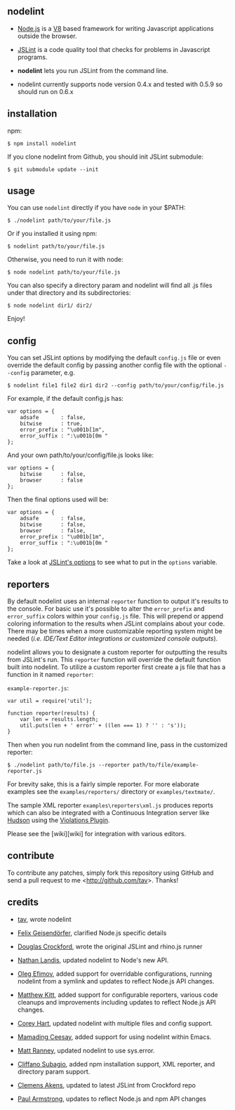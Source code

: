 nodelint
--------

- [Node.js] is a [V8] based framework for writing Javascript applications outside
  the browser.

- [JSLint] is a code quality tool that checks for problems in Javascript programs.

- **nodelint** lets you run JSLint from the command line.

- nodelint currently supports node version 0.4.x and tested with 0.5.9 so should run on 0.6.x

[Node.js]: http://nodejs.org/
[V8]: http://code.google.com/p/v8/
[JSLint]: https://github.com/douglascrockford/JSLint


installation
------------

npm:

    $ npm install nodelint


If you clone nodelint from Github, you should init JSLint submodule:

    $ git submodule update --init


usage
-----

You can use `nodelint` directly if you have `node` in your $PATH:

    $ ./nodelint path/to/your/file.js

Or if you installed it using npm:

    $ nodelint path/to/your/file.js

Otherwise, you need to run it with node:

    $ node nodelint path/to/your/file.js

You can also specify a directory param and nodelint will find all .js files under that directory and its subdirectories:

    $ node nodelint dir1/ dir2/

Enjoy!


config
------

You can set JSLint options by modifying the default `config.js` file or even
override the default config by passing another config file with the optional
`--config` parameter, e.g.

    $ nodelint file1 file2 dir1 dir2 --config path/to/your/config/file.js

For example, if the default config.js has:

    var options = {
        adsafe       : false,
        bitwise      : true,
        error_prefix : "\u001b[1m",
        error_suffix : ":\u001b[0m "
    };

And your own path/to/your/config/file.js looks like:

    var options = {
        bitwise      : false,
        browser      : false
    };

Then the final options used will be:

    var options = {
        adsafe       : false,
        bitwise      : false,
        browser      : false,
        error_prefix : "\u001b[1m",
        error_suffix : ":\u001b[0m "
    };

Take a look at [JSLint's options] to see what to put in the `options` variable.

[JSLint's options]: http://www.jslint.com/lint.html#options


reporters
---------

By default nodelint uses an internal `reporter` function to output it's results
to the console. For basic use it's possible to alter the `error_prefix` and
`error_suffix` colors within your `config.js` file. This will prepend or append
coloring information to the results when JSLint complains about your code. There
may be times when a more customizable reporting system might be needed (*i.e.
IDE/Text Editor integrations or customized console outputs*).

nodelint allows you to designate a custom reporter for outputting the results
from JSLint's run. This `reporter` function will override the default function
built into nodelint. To utilize a custom reporter first create a js file that
has a function in it named `reporter`:

`example-reporter.js`:

    var util = require('util');

    function reporter(results) {
        var len = results.length;
        util.puts(len + ' error' + ((len === 1) ? '' : 's'));
    }

Then when you run nodelint from the command line, pass in the customized
reporter:

`$ ./nodelint path/to/file.js --reporter path/to/file/example-reporter.js`

For brevity sake, this is a fairly simple reporter. For more elaborate examples
see the `examples/reporters/` directory or `examples/textmate/`.

The sample XML reporter `examples\reporters\xml.js` produces reports which can
also be integrated with a Continuous Integration server like [Hudson] using the
[Violations Plugin].

Please see the [wiki][wiki] for integration with various editors.

[Hudson]: http://hudson-ci.org
[Violations Plugin]: http://wiki.hudson-ci.org/display/HUDSON/Violations

contribute
----------

To contribute any patches, simply fork this repository using GitHub and send a
pull request to me <<http://github.com/tav>>. Thanks!


credits
-------

- [tav], wrote nodelint

- [Felix Geisendörfer][felixge], clarified Node.js specific details

- [Douglas Crockford], wrote the original JSLint and rhino.js runner

- [Nathan Landis][my8bird], updated nodelint to Node's new API.

- [Oleg Efimov][Sannis], added support for overridable configurations, running
  nodelint from a symlink and updates to reflect Node.js API changes.

- [Matthew Kitt][mkitt], added support for configurable reporters, various code
  cleanups and improvements including updates to reflect Node.js API changes.

- [Corey Hart], updated nodelint with multiple files and config support.

- [Mamading Ceesay][evangineer], added support for using nodelint within Emacs.

- [Matt Ranney][mranney], updated nodelint to use sys.error.

- [Cliffano Subagio], added npm installation support, XML reporter, and directory param support.

- [Clemens Akens], updated to latest JSLint from Crockford repo

- [Paul Armstrong], updates to reflect Node.js and npm API changes

[tav]: http://tav.espians.com
[felixge]: http://debuggable.com
[Douglas Crockford]: http://www.crockford.com
[my8bird]: http://github.com/my8bird
[Sannis]: http://github.com/Sannis
[mkitt]: http://github.com/mkitt
[Corey Hart]: http://www.codenothing.com
[evangineer]: http://github.com/evangineer
[mranney]: http://github.com/mranney
[Cliffano Subagio]: http://blog.cliffano.com
[Clemens Akens]: https://github.com/clebert
[Paul Armstrong]: https://github.com/paularmstrong
